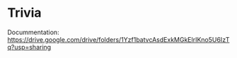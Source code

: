 # Trivia
Docummentation: https://drive.google.com/drive/folders/1Yzf1batvcAsdExkMGkElrIKno5U6IzTq?usp=sharing
